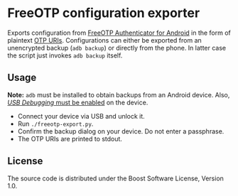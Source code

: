 # FreeOTP configuration exporter
Exports configuration from [FreeOTP Authenticator for Android](https://freeotp.github.io/) in the form of plaintext [OTP URIs](https://github.com/google/google-authenticator/wiki/Key-Uri-Format). Configurations can either be exported from an unencrypted backup (`adb backup`) or directly from the phone. In latter case the script just invokes `adb backup` itself.


## Usage
**Note:** `adb` must be installed to obtain backups from an Android device. Also, [*USB Debugging* must be enabled](https://stackoverflow.com/a/16707351) on the device.

- Connect your device via USB and unlock it.
- Run `./freeotp-export.py`.
- Confirm the backup dialog on your device. Do not enter a passphrase.
- The OTP URIs are printed to stdout.


## License
The source code is distributed under the Boost Software License, Version 1.0.
